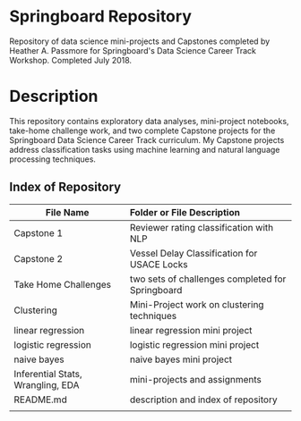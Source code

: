 # Springboard Repository
Repository of data science mini-projects and Capstones completed by Heather A. Passmore for Springboard's Data Science Career Track Workshop. Completed July 2018.

# Description
This repository contains exploratory data analyses, mini-project notebooks, take-home challenge work, and two complete Capstone projects for the Springboard Data Science Career Track curriculum. My Capstone projects address classification tasks using machine learning and natural language processing techniques. 

## Index of Repository
| File Name                            | Folder or File Description                     |
| ------------------------------       |:--------------------------------|
| Capstone 1                           | Reviewer rating classification with NLP |
| Capstone 2                           | Vessel Delay Classification for USACE Locks|
| Take Home Challenges  | two sets of challenges completed for Springboard |
| Clustering                           | Mini-Project work on clustering techniques  |
| linear regression                    | linear regression mini project|
| logistic regression                  | logistic regression mini project|
| naive bayes                          | naive bayes mini project    |
| Inferential Stats, Wrangling, EDA    | mini-projects and assignments |
| README.md                            | description and index of repository|
|||
